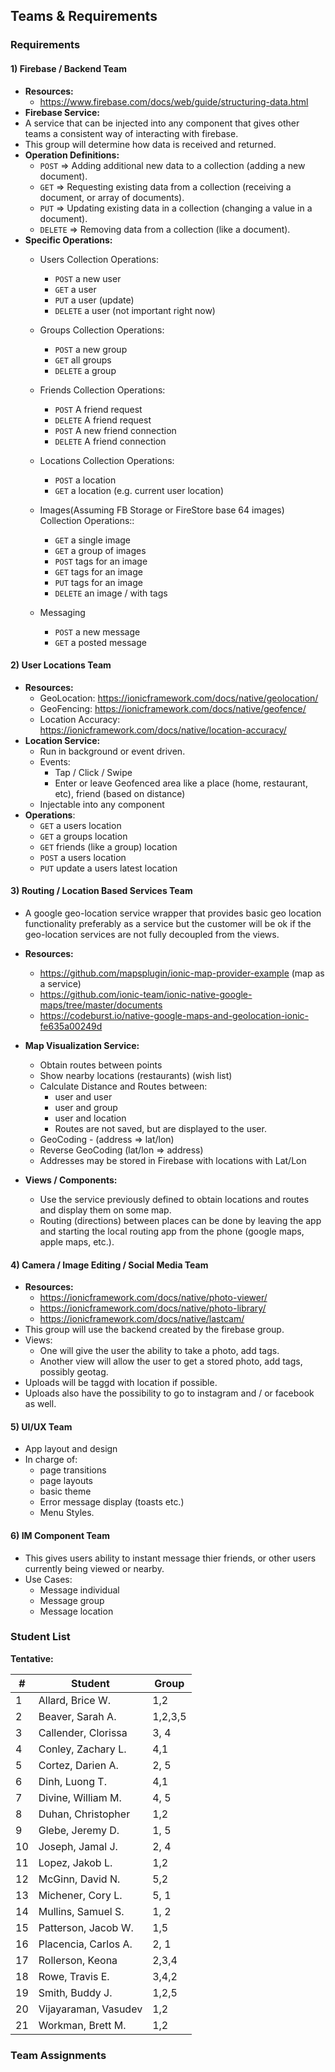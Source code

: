 ## Teams & Requirements

### Requirements

#### 1) Firebase / Backend Team

- **Resources:**
    - https://www.firebase.com/docs/web/guide/structuring-data.html
- **Firebase Service:**
- A service that can be injected into any component that gives other teams a consistent way of interacting with firebase.
- This group will determine how data is received and returned.
- **Operation Definitions:**
    - `POST` => Adding additional new data to a collection (adding a new document).
    - `GET` => Requesting existing data from a collection (receiving a document, or array of documents).
    - `PUT` => Updating existing data in a collection (changing a value in a document).
    - `DELETE` => Removing data from a collection (like a document).
- **Specific Operations:**
    - Users Collection Operations:
        - `POST` a new user 
        - `GET` a user
        - `PUT` a user (update)
        - `DELETE` a user (not important right now)

    - Groups Collection Operations:
        - `POST` a new group
        - `GET` all groups
        - `DELETE` a group

    - Friends Collection Operations:
        - `POST` A friend request
        - `DELETE` A friend request
        - `POST` A new friend connection
        - `DELETE` A friend connection

    - Locations Collection Operations:
        - `POST` a location 
        - `GET` a location (e.g. current user location)

    - Images(Assuming FB Storage or FireStore base 64 images) Collection Operations::
        - `GET` a single image
        - `GET` a group of images
        - `POST` tags for an image
        - `GET` tags for an image
        - `PUT` tags for an image
        - `DELETE` an image / with tags

    - Messaging
        - `POST` a new message
        - `GET` a posted message


#### 2) User Locations Team

- **Resources:**
    - GeoLocation: https://ionicframework.com/docs/native/geolocation/
    - GeoFencing: https://ionicframework.com/docs/native/geofence/
    - Location Accuracy: https://ionicframework.com/docs/native/location-accuracy/
- **Location Service:**
    - Run in background or event driven.
    - Events:
        - Tap / Click / Swipe 
        - Enter or leave Geofenced area like a place (home, restaurant, etc), friend (based on distance)
    - Injectable into any component
- **Operations**:
    - `GET` a users location
    - `GET` a groups location
    - `GET` friends (like a group) location
    - `POST` a users location
    - `PUT` update a users latest location
  

#### 3) Routing / Location Based Services Team

- A google geo-location service wrapper that provides basic geo location functionality preferably as a service but the customer will be ok if the geo-location services are not fully decoupled from the views.

- **Resources:**
    - https://github.com/mapsplugin/ionic-map-provider-example (map as a service)
    - https://github.com/ionic-team/ionic-native-google-maps/tree/master/documents
    - https://codeburst.io/native-google-maps-and-geolocation-ionic-fe635a00249d
- **Map Visualization Service:**
    - Obtain routes between points
    - Show nearby locations (restaurants) (wish list)
    - Calculate Distance and Routes between:
        - user and user
        - user and group
        - user and location
        - Routes are not saved, but are displayed to the user.
    - GeoCoding - (address => lat/lon)
    - Reverse GeoCoding (lat/lon => address)
    - Addresses may be stored in Firebase with locations with Lat/Lon
- **Views / Components:**
    - Use the service previously defined to obtain locations and routes and display them on some map. 
    - Routing (directions) between places can be done by leaving the app and starting the local routing app from the phone (google maps, apple maps, etc.).


#### 4) Camera / Image Editing / Social Media Team

- **Resources:**
    - https://ionicframework.com/docs/native/photo-viewer/
    - https://ionicframework.com/docs/native/photo-library/
    - https://ionicframework.com/docs/native/lastcam/
- This group will use the backend created by the firebase group. 
- Views:
    - One will give the user the ability to take a photo, add tags.
    - Another view will allow the user to get a stored photo, add tags, possibly geotag. 
- Uploads will be taggd with location if possible.
- Uploads also have the possibility to go to instagram and / or facebook as well.

#### 5) UI/UX Team

- App layout and design
- In charge of:
    - page transitions
    - page layouts
    - basic theme 
    - Error message display (toasts etc.)
    - Menu Styles. 

#### 6) IM Component Team

- This gives users ability to instant message thier friends, or other users currently being viewed or nearby.
- Use Cases:
    - Message individual
    - Message group
    - Message location


### Student List

**Tentative:**

| #   | Student              | Group   | 
| --- | -------------------- | ------- |
| 1   | Allard, Brice W.     | 1,2     |
| 2   | Beaver, Sarah A.     | 1,2,3,5 |
| 3   | Callender, Clorissa  | 3, 4    |
| 4   | Conley, Zachary L.   | 4,1     |
| 5   | Cortez, Darien A.    | 2, 5    |
| 6   | Dinh, Luong T.       | 4,1     |
| 7   | Divine, William M.   | 4, 5    |
| 8   | Duhan, Christopher   | 1,2     |
| 9   | Glebe, Jeremy D.     | 1, 5    |
| 10  | Joseph, Jamal J.     | 2, 4    |
| 11  | Lopez, Jakob L.      | 1,2     |
| 12  | McGinn, David N.     | 5,2     |
| 13  | Michener, Cory L.    | 5, 1    |
| 14  | Mullins, Samuel S.   | 1, 2    |
| 15  | Patterson, Jacob W.  | 1,5     |
| 16  | Placencia, Carlos A. | 2, 1    |
| 17  | Rollerson, Keona     | 2,3,4   |
| 18  | Rowe, Travis E.      | 3,4,2   |
| 19  | Smith, Buddy J.      | 1,2,5   |
| 20  | Vijayaraman, Vasudev | 1,2     |
| 21  | Workman, Brett M.    | 1,2     |

### Team Assignments
